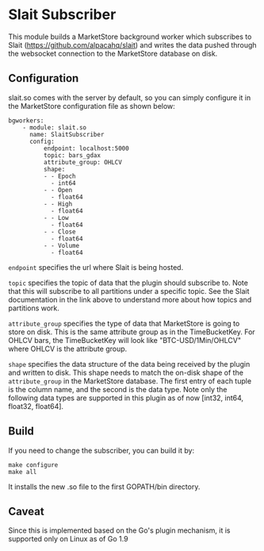 # Slait Subscriber

This module builds a MarketStore background worker which subscribes to Slait (https://github.com/alpacahq/slait) and writes the data pushed through the websocket connection to the MarketStore database on disk.

## Configuration
slait.so comes with the server by default, so you can simply configure it in the MarketStore configuration file as shown below:

```
bgworkers:
    - module: slait.so
      name: SlaitSubscriber
      config:
          endpoint: localhost:5000
          topic: bars_gdax
          attribute_group: OHLCV
          shape:
          - - Epoch
            - int64
          - - Open
            - float64
          - - High
            - float64
          - - Low
            - float64
          - - Close
            - float64
          - - Volume
            - float64
```

`endpoint` specifies the url where Slait is being hosted.

`topic` specifies the topic of data that the plugin should subscribe to. Note that this will subscribe to all partitions under a specific topic. See the Slait documentation in the link above to understand more about how topics and partitions work.

`attribute_group` specifies the type of data that MarketStore is going to store on disk. This is the same attribute group as in the TimeBucketKey. For OHLCV bars, the TimeBucketKey will look like "BTC-USD/1Min/OHLCV" where OHLCV is the attribute group.

`shape` specifies the data structure of the data being received by the plugin and written to disk. This shape needs to match the on-disk shape of the `attribute_group` in the MarketStore database. The first entry of each tuple is the column name, and the second is the data type. Note only the following data types are supported in this plugin as of now [int32, int64, float32, float64].

## Build
If you need to change the subscriber, you can build it by:

```
make configure
make all
```

It installs the new .so file to the first GOPATH/bin directory.


## Caveat
Since this is implemented based on the Go's plugin mechanism, it is supported only
on Linux as of Go 1.9
